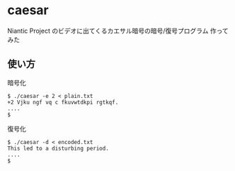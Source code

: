 caesar
======

Niantic Project のビデオに出てくるカエサル暗号の暗号/復号プログラム
作ってみた

使い方
------
暗号化
```
$ ./caesar -e 2 < plain.txt
+2 Vjku ngf vq c fkuvwtdkpi rgtkqf.
....
$
```
復号化
```
$ ./caesar -d < encoded.txt
This led to a disturbing period.
....
$
```

